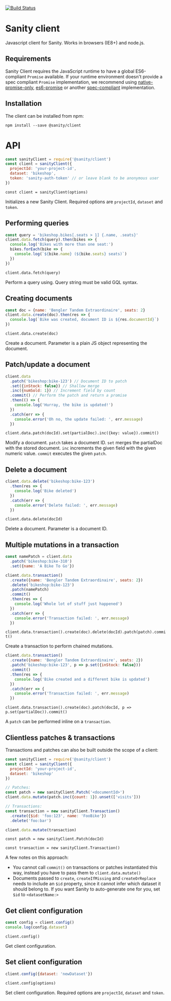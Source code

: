 [![Build Status](http://img.shields.io/travis/sanity-io/client/master.svg?style=flat-square)](https://travis-ci.org/sanity-io/client)

# Sanity client

Javascript client for Sanity. Works in browsers (IE8+) and node.js.

## Requirements
Sanity Client requires the JavaScript runtime to have a global ES6-compliant `Promise` available. If your runtime environment doesn't provide a spec compliant `Promise` implementation, we recommend using [native-promise-only](https://www.npmjs.com/package/native-promise-only), [es6-promise](https://www.npmjs.com/package/es6-promise) or another [spec-compliant](https://promisesaplus.com/implementations) implementation.

## Installation

The client can be installed from npm:

```
npm install --save @sanity/client
```

# API

```js
const sanityClient = require('@sanity/client')
const client = sanityClient({
  projectId: 'your-project-id',
  dataset: 'bikeshop',
  token: 'sanity-auth-token' // or leave blank to be anonymous user
})
```

`const client = sanityClient(options)`

Initializes a new Sanity Client. Required options are `projectId`, `dataset` and `token`.


## Performing queries

```js
const query = 'bikeshop.bikes[.seats > 1] {.name, .seats}'
client.data.fetch(query).then(bikes => {
  console.log('Bikes with more than one seat:')
  bikes.forEach(bike => {
    console.log(`${bike.name} (${bike.seats} seats)`)
  })
})
```

`client.data.fetch(query)`

Perform a query using. Query string must be valid GQL syntax.


## Creating documents

```js
const doc = {name: 'Bengler Tandem Extraordinaire', seats: 2}
client.data.create(doc).then(res => {
  console.log(`Bike was created, document ID is ${res.documentId}`)
})
```

`client.data.create(doc)`

Create a document. Parameter is a plain JS object representing the document.


## Patch/update a document

```js
client.data
  .patch('bikeshop:bike-123') // Document ID to patch
  .set({inStock: false}) // Shallow merge
  .inc({numSold: 1}) // Increment field by count
  .commit() // Perform the patch and return a promise
  .then(() => {
    console.log('Hurray, the bike is updated!')
  })
  .catch(err => {
    console.error('Oh no, the update failed: ', err.message)
  })
```

`client.data.patch(docId).set(partialDoc).inc({key: value}).commit()`

Modify a document. `patch` takes a document ID. `set` merges the partialDoc with the stored document. `inc` increments the given field with the given numeric value. `commit` executes the given `patch`.


## Delete a document

```js
client.data.delete('bikeshop:bike-123')
  .then(res => {
    console.log('Bike deleted')
  })
  .catch(err => {
    console.error('Delete failed: ', err.message)
  })
```

`client.data.delete(docId)`

Delete a document. Parameter is a document ID.

## Multiple mutations in a transaction

```js
const namePatch = client.data
  .patch('bikeshop:bike-310')
  .set({name: 'A Bike To Go'})

client.data.transaction()
  .create({name: 'Bengler Tandem Extraordinaire', seats: 2})
  .delete('bikeshop:bike-123')
  .patch(namePatch)
  .commit()
  .then(res => {
    console.log('Whole lot of stuff just happened')
  })
  .catch(err => {
    console.error('Transaction failed: ', err.message)
  })
```
`client.data.transaction().create(doc).delete(docId).patch(patch).commit()`

Create a transaction to perform chained mutations.


```js
client.data.transaction()
  .create({name: 'Bengler Tandem Extraordinaire', seats: 2})
  .patch('bikeshop:bike-123', p => p.set({inStock: false}))
  .commit()
  .then(res => {
    console.log('Bike created and a different bike is updated')
  })
  .catch(err => {
    console.error('Transaction failed: ', err.message)
  })
```

`client.data.transaction().create(doc).patch(docId, p => p.set(partialDoc)).commit()`

A `patch` can be performed inline on a `transaction`.


## Clientless patches & transactions

Transactions and patches can also be built outside the scope of a client:

```js
const sanityClient = require('@sanity/client')
const client = sanityClient({
  projectId: 'your-project-id',
  dataset: 'bikeshop'
})

// Patches:
const patch = new sanityClient.Patch('<documentId>')
client.data.mutate(patch.inc({count: 1}).unset(['visits']))

// Transactions:
const transaction = new sanityClient.Transaction()
  .create({$id: 'foo:123', name: 'FooBike'})
  .delete('foo:bar')

client.data.mutate(transaction)
```

`const patch = new sanityClient.Patch(docId)`

`const transaction = new sanityClient.Transaction()`

A few notes on this approach:

* You cannot call `commit()` on transactions or patches instantiated this way, instead you have to pass them to `client.data.mutate()`
* Documents passed to `create`, `createIfMissing` and `createOrReplace` needs to include an `$id` property, since it cannot infer which dataset it should belong to. If you want Sanity to auto-generate one for you, set `$id` to `<datasetName:>`

## Get client configuration

```js
const config = client.config()
console.log(config.dataset)
```

`client.config()`

Get client configuration.


## Set client configuration

```js
client.config({dataset: 'newDataset'})
```

`client.config(options)`

Set client configuration. Required options are `projectId`, `dataset` and `token`.
